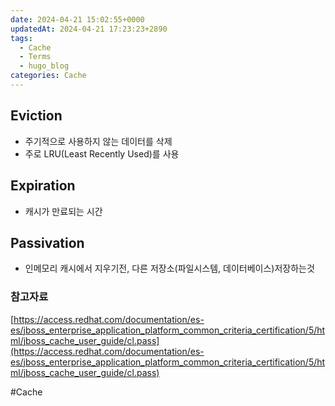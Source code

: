 ```yaml
---
date: 2024-04-21 15:02:55+0000
updatedAt: 2024-04-21 17:23:23+2890
tags:
  - Cache
  - Terms
  - hugo_blog
categories: Cache
---
```

## Eviction

- 주기적으로 사용하지 않는 데이터를 삭제
- 주로 LRU(Least Recently Used)를 사용

## Expiration

- 캐시가 만료되는 시간

## Passivation

- 인메모리 캐시에서 지우기전, 다른 저장소(파일시스템, 데이터베이스)저장하는것

### 참고자료
[https://access.redhat.com/documentation/es-es/jboss_enterprise_application_platform_common_criteria_certification/5/html/jboss_cache_user_guide/cl.pass](https://access.redhat.com/documentation/es-es/jboss_enterprise_application_platform_common_criteria_certification/5/html/jboss_cache_user_guide/cl.pass)

#Cache 